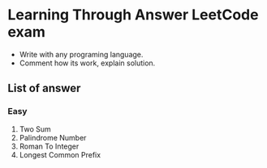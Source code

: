 # Learning Through Answer LeetCode exam
- Write with any programing language.
- Comment how its work, explain solution.

## List of answer
### Easy
1. Two Sum
2. Palindrome Number
3. Roman To Integer
4. Longest Common Prefix